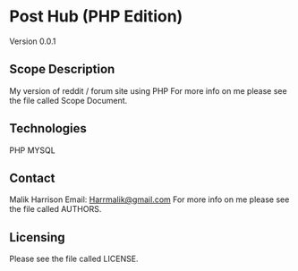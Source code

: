 # Post Hub (PHP Edition)
Version 0.0.1

Scope Description
--------------
My version of reddit / forum site using PHP
For more info on me please see the file called Scope Document.

Technologies
--------------
PHP
MYSQL


Contact
--------------
Malik Harrison
Email: Harrmalik@gmail.com
For more info on me please see the file called AUTHORS.

Licensing
--------------
Please see the file called LICENSE.
